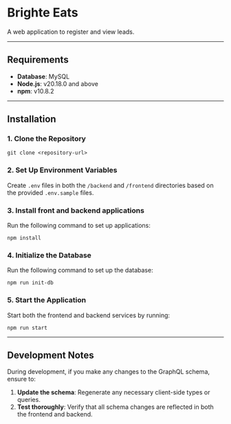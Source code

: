 # Brighte Eats

A web application to register and view leads.

---

## Requirements

- **Database**: MySQL  
- **Node.js**: v20.18.0 and above  
- **npm**: v10.8.2  

---

## Installation

### 1. Clone the Repository  
```
git clone <repository-url>
```

### 2. Set Up Environment Variables  
Create `.env` files in both the `/backend` and `/frontend` directories based on the provided `.env.sample` files.  

### 3. Install front and backend applications
Run the following command to set up applications:  
```
npm install
```

### 4. Initialize the Database  
Run the following command to set up the database:  
```
npm run init-db
```

### 5. Start the Application  
Start both the frontend and backend services by running:  
```
npm run start
```

---

## Development Notes

During development, if you make any changes to the GraphQL schema, ensure to:

1. **Update the schema**: Regenerate any necessary client-side types or queries.
2. **Test thoroughly**: Verify that all schema changes are reflected in both the frontend and backend.
